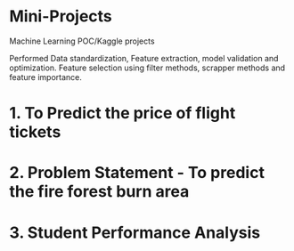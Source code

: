 # Mini-Projects
Machine Learning POC/Kaggle projects

Performed Data standardization, Feature extraction, model validation and optimization.
Feature selection using filter methods, scrapper methods and feature importance.

# 1. To Predict the price of flight tickets 

# 2. Problem Statement - To predict the fire forest burn area

# 3. Student Performance Analysis
